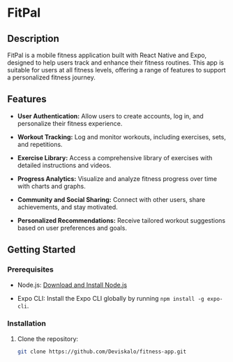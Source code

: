 # FitPal

## Description

FitPal is a mobile fitness application built with React Native and Expo, designed to help users track and enhance their fitness routines. This app is suitable for users at all fitness levels, offering a range of features to support a personalized fitness journey.

## Features

- **User Authentication:** Allow users to create accounts, log in, and personalize their fitness experience.

- **Workout Tracking:** Log and monitor workouts, including exercises, sets, and repetitions.

- **Exercise Library:** Access a comprehensive library of exercises with detailed instructions and videos.

- **Progress Analytics:** Visualize and analyze fitness progress over time with charts and graphs.

- **Community and Social Sharing:** Connect with other users, share achievements, and stay motivated.

- **Personalized Recommendations:** Receive tailored workout suggestions based on user preferences and goals.

## Getting Started

### Prerequisites

- Node.js: [Download and Install Node.js](https://nodejs.org/)

- Expo CLI: Install the Expo CLI globally by running `npm install -g expo-cli`.

### Installation

1. Clone the repository:

   ```bash
   git clone https://github.com/Deviskalo/fitness-app.git

